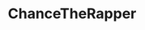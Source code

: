 ---
title: ChanceTheRapper
crosslinks:
- Kanye
- FrankOcean
- hiphopheads
- donaldglover
- rickandmorty
- savemoneycrew
- Steam
- SaveMoneyCrew
- Blink182
- lido
- fatherjohnmisty
- TheWeeknd
- videos
---